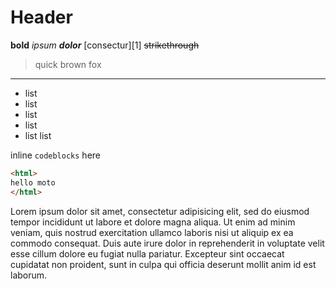 # Header
**bold** _ipsum_ **_dolor_** [consectur][1] ~~strikethrough~~

> quick brown fox

--------------------------------------------------------------------------------

<!-- comment  -->

- list
- list
- list
- list
- list list

inline `codeblocks` here

```HTML
<html>
hello moto
</html>
```

Lorem ipsum dolor sit amet, consectetur adipisicing elit, sed do eiusmod tempor incididunt ut labore et dolore magna aliqua. Ut enim ad minim veniam, quis nostrud exercitation ullamco laboris nisi ut aliquip ex ea commodo consequat. Duis aute irure dolor in reprehenderit in voluptate velit esse cillum dolore eu fugiat nulla pariatur. Excepteur sint occaecat cupidatat non proident, sunt in culpa qui officia deserunt mollit anim id est laborum.
